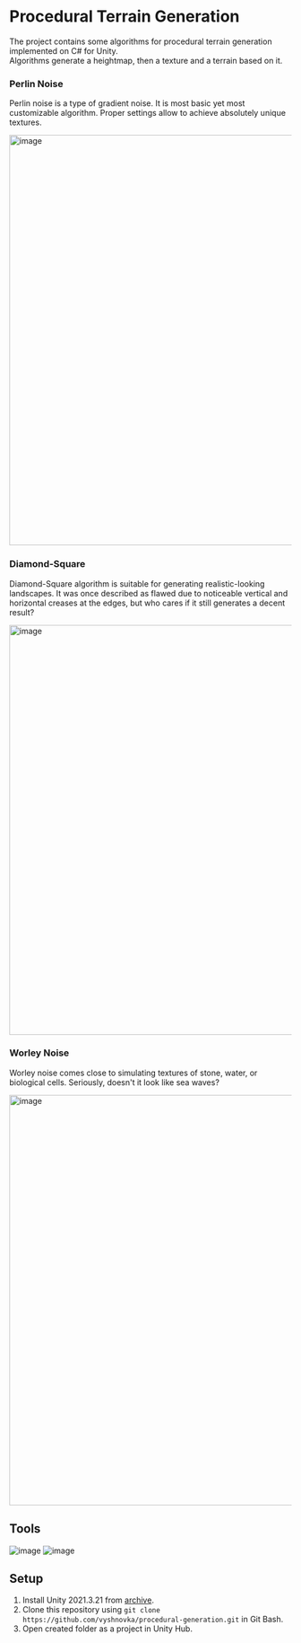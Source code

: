 # Procedural Terrain Generation

The project contains some algorithms for procedural terrain generation implemented on C# for Unity.    
Algorithms generate a heightmap, then a texture and a terrain based on it.

### Perlin Noise

Perlin noise is a type of gradient noise. It is most basic yet most customizable algorithm. Proper settings allow to achieve absolutely unique textures.

<img width="731" alt="image" src="https://user-images.githubusercontent.com/70700078/229382819-c169cbf1-fb1e-487f-aaa2-507718b5ccf6.png">

### Diamond-Square

Diamond-Square algorithm is suitable for generating realistic-looking landscapes. It was once described as flawed due to noticeable vertical and horizontal creases at the edges, but who cares if it still generates a decent result?

<img width="730" alt="image" src="https://user-images.githubusercontent.com/70700078/229382830-17872393-813a-42b9-b0fd-5296a9d82cbf.png">

### Worley Noise

Worley noise comes close to simulating textures of stone, water, or biological cells. Seriously, doesn't it look like sea waves?

<img width="731" alt="image" src="https://user-images.githubusercontent.com/70700078/229382836-c09113be-92d9-49d3-adec-479d1e4ea768.png">

 ## Tools

![image](https://img.shields.io/badge/Unity-100000?style=for-the-badge&logo=unity&logoColor=white) 
![image](https://img.shields.io/badge/C%23-239120?style=for-the-badge&logo=c-sharp&logoColor=white) 

## Setup

1. Install Unity 2021.3.21 from [archive](https://unity3d.com/get-unity/download/archive).    
2. Clone this repository using `git clone https://github.com/vyshnovka/procedural-generation.git` in Git Bash.    
4. Open created folder as a project in Unity Hub.    
